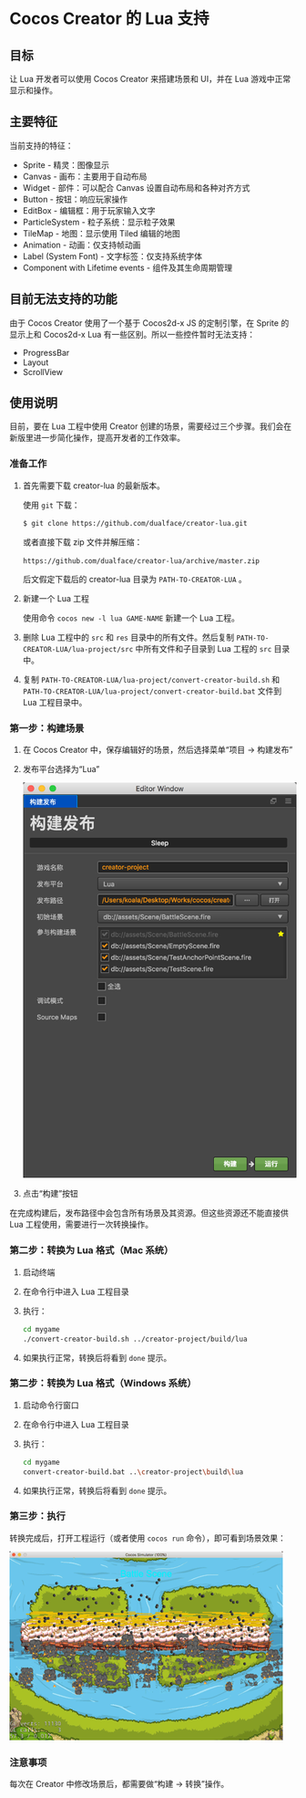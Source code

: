 # Cocos Creator 的 Lua 支持

## 目标

让 Lua 开发者可以使用 Cocos Creator 来搭建场景和 UI，并在 Lua 游戏中正常显示和操作。

## 主要特征

当前支持的特征：

-   Sprite - 精灵：图像显示
-   Canvas - 画布：主要用于自动布局
-   Widget - 部件：可以配合 Canvas 设置自动布局和各种对齐方式
-   Button - 按钮：响应玩家操作
-   EditBox - 编辑框：用于玩家输入文字
-   ParticleSystem - 粒子系统：显示粒子效果
-   TileMap - 地图：显示使用 Tiled 编辑的地图
-   Animation - 动画：仅支持帧动画
-   Label (System Font) - 文字标签：仅支持系统字体
-   Component with Lifetime events - 组件及其生命周期管理


## 目前无法支持的功能

由于 Cocos Creator 使用了一个基于 Cocos2d-x JS 的定制引擎，在 Sprite 的显示上和 Cocos2d-x Lua 有一些区别。所以一些控件暂时无法支持：

-   ProgressBar
-   Layout
-   ScrollView


## 使用说明

目前，要在 Lua 工程中使用 Creator 创建的场景，需要经过三个步骤。我们会在新版里进一步简化操作，提高开发者的工作效率。


### 准备工作

1.  首先需要下载 creator-lua 的最新版本。

    使用 `git` 下载：

    ```bash
    $ git clone https://github.com/dualface/creator-lua.git
    ```

    或者直接下载 zip 文件并解压缩：

    `https://github.com/dualface/creator-lua/archive/master.zip`

    后文假定下载后的 creator-lua 目录为 `PATH-TO-CREATOR-LUA` 。


2.  新建一个 Lua 工程

    使用命令 `cocos new -l lua GAME-NAME` 新建一个 Lua 工程。


3.  删除 Lua 工程中的 `src` 和 `res` 目录中的所有文件。然后复制 `PATH-TO-CREATOR-LUA/lua-project/src` 中所有文件和子目录到 Lua 工程的 `src` 目录中。


4.  复制 `PATH-TO-CREATOR-LUA/lua-project/convert-creator-build.sh` 和 `PATH-TO-CREATOR-LUA/lua-project/convert-creator-build.bat` 文件到 Lua 工程目录中。


### 第一步：构建场景

1.  在 Cocos Creator 中，保存编辑好的场景，然后选择菜单“项目 -> 构建发布”
2.  发布平台选择为“Lua”

    ![](docs/build.png)

3.  点击“构建”按钮

在完成构建后，发布路径中会包含所有场景及其资源。但这些资源还不能直接供 Lua 工程使用，需要进行一次转换操作。


### 第二步：转换为 Lua 格式（Mac 系统）

1.  启动终端
2.  在命令行中进入 Lua 工程目录
3.  执行：

    ```bash
    cd mygame
    ./convert-creator-build.sh ../creator-project/build/lua
    ```

4.  如果执行正常，转换后将看到 `done` 提示。

### 第二步：转换为 Lua 格式（Windows 系统）

1.  启动命令行窗口
2.  在命令行中进入 Lua 工程目录
3.  执行：

    ```bash
    cd mygame
    convert-creator-build.bat ..\creator-project\build\lua
    ```

4.  如果执行正常，转换后将看到 `done` 提示。

### 第三步：执行

转换完成后，打开工程运行（或者使用 `cocos run` 命令），即可看到场景效果：

![](docs/play-scene.gif)


### 注意事项

每次在 Creator 中修改场景后，都需要做“构建 -> 转换”操作。

